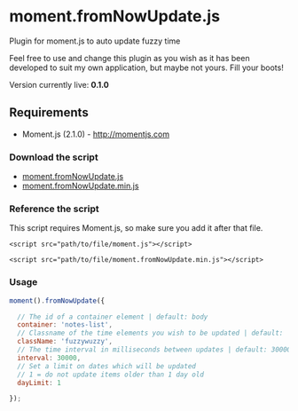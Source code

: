 # moment.fromNowUpdate.js
Plugin for moment.js to auto update fuzzy time

Feel free to use and change this plugin as you wish as it has been developed to suit my own application, but maybe not yours. Fill your boots!

Version currently live: **0.1.0**

## Requirements

* Moment.js (2.1.0) - http://momentjs.com

### Download the script

* [moment.fromNowUpdate.js](https://raw.github.com/garethadavies/moment.fromNowUpdate/master/moment.fromNowUpdate.js)
* [moment.fromNowUpdate.min.js](https://raw.github.com/garethadavies/moment.fromNowUpdate/master/moment.fromNowUpdate.min.js)

### Reference the script

This script requires Moment.js, so make sure you add it after that file.

```<script src="path/to/file/moment.js"></script>```

```<script src="path/to/file/moment.fromNowUpdate.min.js"></script>```

### Usage

```js
moment().fromNowUpdate({

  // The id of a container element | default: body
  container: 'notes-list',
  // Classname of the time elements you wish to be updated | default: 'fuzzywuzzy'
  className: 'fuzzywuzzy',
  // The time interval in milliseconds between updates | default: 30000 (30 seconds)
  interval: 30000,
  // Set a limit on dates which will be updated
  // 1 = do not update items older than 1 day old
  dayLimit: 1

});
```
